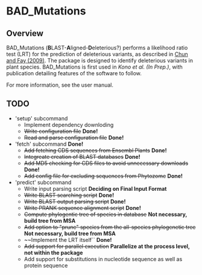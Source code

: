 BAD_Mutations
============

Overview
--------
BAD_Mutations (**B**LAST-**A**ligned-**D**eleterious?) performs a likelihood
ratio test (LRT) for the prediction of deleterious variants, as described in 
[Chun and Fay (2009)](http://genome.cshlp.org/content/19/9/1553.abstract). The
package is designed to identify deleterious variants in plant species.
BAD_Mutations is first used in *Kono et al. (In Prep.)*, with publication detailing
features of the software to follow.

For more information, see the user manual.

TODO
----
* 'setup' subcommand
    * Implement dependency downloding
    * ~~Write configuration file~~ **Done!**
    * ~~Read and parse configuration file~~ **Done!**
* 'fetch' subcommand **Done!**
    * ~~Add fetching CDS sequences from Ensembl Plants~~ **Done!**
    * ~~Integreate creation of BLAST databases~~ **Done!**
    * ~~Add MD5 checking for CDS files to avoid unnecessary downloads~~ **Done!**
    * ~~Add config file for excluding sequences from Phytozome~~ **Done!**
* 'predict' subcommand
    * Write input parsing script **Deciding on Final Input Format**
    * ~~Write BLAST searching script~~ **Done!**
    * ~~Write BLAST output parsing script~~ **Done!**
    * ~~Write PRANK sequence alignment script~~ **Done!**
    * ~~Compute phylogentic tree of species in database~~ **Not necessary, build tree from MSA**
    * ~~Add option to "prune" species from the all-species phylogenetic tree~~ **Not necessary, build tree from MSA**
    * ~~Implement the LRT itself`` **Done!**
    * ~~Add support for parallel execution~~ **Parallelize at the process level, not within the package**
    * Add support for substitutions in nucleotide sequence as well as protein sequence
